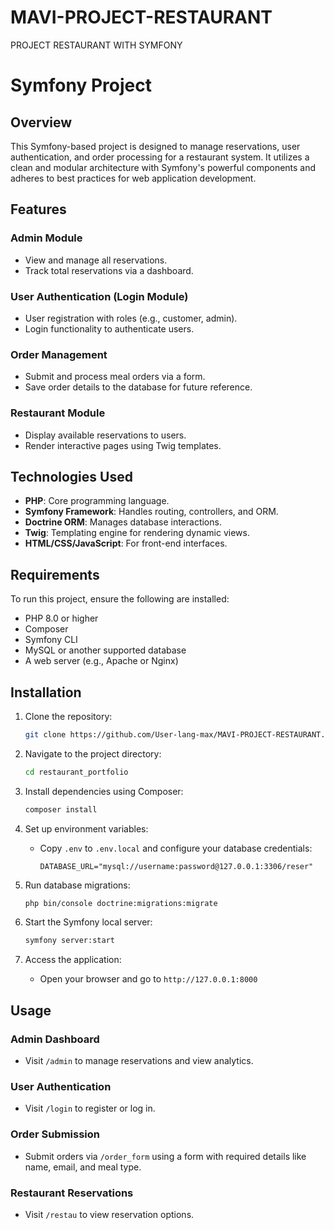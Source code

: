 # MAVI-PROJECT-RESTAURANT
PROJECT RESTAURANT WITH SYMFONY
# Symfony Project

## Overview
This Symfony-based project is designed to manage reservations, user authentication, and order processing for a restaurant system. It utilizes a clean and modular architecture with Symfony's powerful components and adheres to best practices for web application development.

## Features
### Admin Module
- View and manage all reservations.
- Track total reservations via a dashboard.

### User Authentication (Login Module)
- User registration with roles (e.g., customer, admin).
- Login functionality to authenticate users.

### Order Management
- Submit and process meal orders via a form.
- Save order details to the database for future reference.

### Restaurant Module
- Display available reservations to users.
- Render interactive pages using Twig templates.

## Technologies Used
- **PHP**: Core programming language.
- **Symfony Framework**: Handles routing, controllers, and ORM.
- **Doctrine ORM**: Manages database interactions.
- **Twig**: Templating engine for rendering dynamic views.
- **HTML/CSS/JavaScript**: For front-end interfaces.

## Requirements
To run this project, ensure the following are installed:

- PHP 8.0 or higher
- Composer
- Symfony CLI
- MySQL or another supported database
- A web server (e.g., Apache or Nginx)

## Installation
1. Clone the repository:
   ```bash
   git clone https://github.com/User-lang-max/MAVI-PROJECT-RESTAURANT.git
   ```

2. Navigate to the project directory:
   ```bash
   cd restaurant_portfolio
   ```

3. Install dependencies using Composer:
   ```bash
   composer install
   ```

4. Set up environment variables:
   - Copy `.env` to `.env.local` and configure your database credentials:
     ```env
     DATABASE_URL="mysql://username:password@127.0.0.1:3306/reser"
     ```

5. Run database migrations:
   ```bash
   php bin/console doctrine:migrations:migrate
   ```

6. Start the Symfony local server:
   ```bash
   symfony server:start
   ```

7. Access the application:
   - Open your browser and go to `http://127.0.0.1:8000`

## Usage
### Admin Dashboard
- Visit `/admin` to manage reservations and view analytics.

### User Authentication
- Visit `/login` to register or log in.

### Order Submission
- Submit orders via `/order_form` using a form with required details like name, email, and meal type.

### Restaurant Reservations
- Visit `/restau` to view reservation options.

